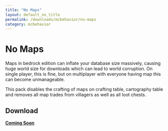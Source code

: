 ```yaml
---
title: "No Maps"
layout: default_no_title
permalink: /downloads/mcbehavior/no-maps
category: mcbehavior
---
```

# No Maps

Maps in bedrock edition can inflate your database size massively, causing huge world size for downloads which can lead to world corruption. On single player, this is fine, but on multiplayer with everyone having map this can become unmanageable. 

This pack disables the crafting of maps on crafting table, cartography table and removes all map trades from villagers as well as all loot chests.

## Download

[**Coming Soon**](#)
